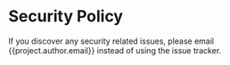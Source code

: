 # Security Policy

If you discover any security related issues, please email {{project.author.email}} instead of using the issue tracker.

